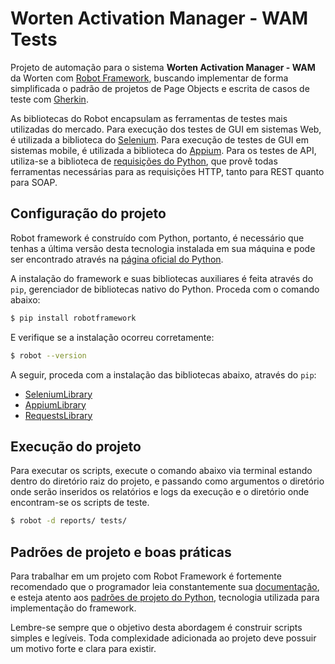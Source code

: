 # Worten Activation Manager - WAM Tests

Projeto de automação para o sistema **Worten Activation Manager - WAM** da Worten com [Robot Framework](https://robotframework.org/), buscando implementar de forma simplificada o padrão de projetos de Page Objects e escrita de casos de teste com [Gherkin](https://cucumber.io/docs/gherkin/reference/).

As bibliotecas do Robot encapsulam as ferramentas de testes mais utilizadas do mercado. Para execução dos testes de GUI em sistemas Web, é utilizada a biblioteca do [Selenium](https://www.selenium.dev/). Para execução de testes de GUI em sistemas mobile, é utilizada a biblioteca do [Appium](https://appium.io). Para os testes de API, utiliza-se a biblioteca de [requisições do Python](https://github.com/kennethreitz/requests), que provê todas ferramentas necessárias para as requisições HTTP, tanto para REST quanto para SOAP.

## Configuração do projeto

Robot framework é construído com Python, portanto, é necessário que tenhas a última versão desta tecnologia instalada em sua máquina e pode ser encontrado através na [página oficial do Python](https://www.python.org/downloads/).

A instalação do framework e suas bibliotecas auxiliares é feita através do `pip`, gerenciador de bibliotecas nativo do Python. Proceda com o comando abaixo:

```sh
$ pip install robotframework
```

E verifique se a instalação ocorreu corretamente:

```sh
$ robot --version
```

A seguir, proceda com a instalação das bibliotecas abaixo, através do `pip`:

- [SeleniumLibrary](https://github.com/robotframework/SeleniumLibrary/)
- [AppiumLibrary](https://github.com/serhatbolsu/robotframework-appiumlibrary)
- [RequestsLibrary](https://github.com/MarketSquare/robotframework-requests#readme)

## Execução do projeto

Para executar os scripts, execute o comando abaixo via terminal estando dentro do diretório raiz do projeto, e passando como argumentos o diretório onde serão inseridos os relatórios e logs da execução e o diretório onde encontram-se os scripts de teste.

```sh
$ robot -d reports/ tests/
```

## Padrões de projeto e boas práticas

Para trabalhar em um projeto com Robot Framework é fortemente recomendado que o programador leia constantemente sua [documentação](https://robotframework.org/robotframework/#user-guide), e esteja atento aos [padrões de projeto do Python](https://python-patterns.guide/), tecnologia utilizada para implementação do framework.

Lembre-se sempre que o objetivo desta abordagem é construir scripts simples e legíveis. Toda complexidade adicionada ao projeto deve possuir um motivo forte e clara para existir.